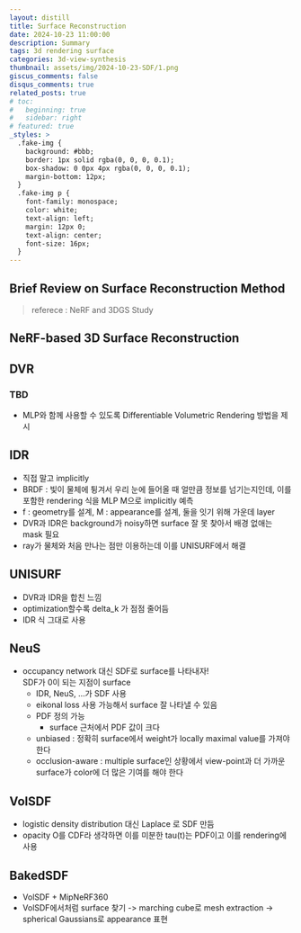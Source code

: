 ```yaml
---
layout: distill
title: Surface Reconstruction
date: 2024-10-23 11:00:00
description: Summary
tags: 3d rendering surface
categories: 3d-view-synthesis
thumbnail: assets/img/2024-10-23-SDF/1.png
giscus_comments: false
disqus_comments: true
related_posts: true
# toc:
#   beginning: true
#   sidebar: right
# featured: true
_styles: >
  .fake-img {
    background: #bbb;
    border: 1px solid rgba(0, 0, 0, 0.1);
    box-shadow: 0 0px 4px rgba(0, 0, 0, 0.1);
    margin-bottom: 12px;
  }
  .fake-img p {
    font-family: monospace;
    color: white;
    text-align: left;
    margin: 12px 0;
    text-align: center;
    font-size: 16px;
  }
---
```


## Brief Review on Surface Reconstruction Method

> referece : NeRF and 3DGS Study  

## NeRF-based 3D Surface Reconstruction

## DVR

### TBD

- MLP와 함께 사용할 수 있도록 Differentiable Volumetric Rendering 방법을 제시

## IDR

- 직접 말고 implicitly
- BRDF : 빛이 물체에 튕겨서 우리 눈에 들어올 때 얼만큼 정보를 넘기는지인데, 이를 포함한 rendering 식을 MLP M으로 implicitly 예측
- f : geometry를 설계, M : appearance를 설계, 둘을 잇기 위해 가운데 layer 
- DVR과 IDR은 background가 noisy하면 surface 잘 못 찾아서 배경 없애는 mask 필요
- ray가 물체와 처음 만나는 점만 이용하는데 이를 UNISURF에서 해결

## UNISURF

- DVR과 IDR을 합친 느낌
- optimization할수록 delta_k 가 점점 줄어듬
- IDR 식 그대로 사용

## NeuS

- occupancy network 대신 SDF로 surface를 나타내자!  
SDF가 0이 되는 지점이 surface
  - IDR, NeuS, ...가 SDF 사용
  - eikonal loss 사용 가능해서 surface 잘 나타낼 수 있음  
  - PDF 정의 가능  
    - surface 근처에서 PDF 값이 크다
  - unbiased : 정확히 surface에서 weight가 locally maximal value를 가져야 한다
  - occlusion-aware : multiple surface인 상황에서 view-point과 더 가까운 surface가 color에 더 많은 기여를 해야 한다

## VolSDF

- logistic density distribution 대신 Laplace 로 SDF 만듬
- opacity O를 CDF라 생각하면 이를 미분한 tau(t)는 PDF이고 이를 rendering에 사용

## BakedSDF

- VolSDF + MipNeRF360
- VolSDF에서처럼 surface 찾기 -> marching cube로 mesh extraction -> spherical Gaussians로 appearance 표현